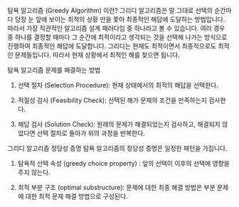 탐욕 알고리즘 (Greedy Algorithm) 이란?
그리디 알고리즘은 말 그대로 선택의 순간마다 당장 눈 앞에 보이는 최적의 상황 만을 쫓아 최종적인 해답에 도달하는 방법입니다. 따라서 가장 직관적인 알고리즘 설계 패러다임 중 하나라고 볼 수 있습니다.
여러 경우 중 하나를 결정할 때마다 그 순간에 최적이라고 생각되는 것을 선택해 나가는 방식으로 진행하여 최종적인 해답에 도달합니다.
그리디는 현재도 최적이면서 최종적으로도 최적인 문제들입니다. 따라서 현재 상황에서 최적인 해를 찾으면 됩니다.


탐욕 알고리즘 문제를 해결하는 방법
1. 선택 절차 (Selection Procedure): 현재 상태에서의 최적의 해답을 선택한다.

2. 적절성 검사 (Feasibility Check): 선택된 해가 문제의 조건을 만족하는지 검사한다.

3. 해답 검사 (Solution Check): 원래의 문제가 해결되었는지 검사하고, 해결되지 않았다면 선택 절차로 돌아가 위의 과정을 반복한다.



그리디 알고리즘 정당성 증명
탐욕 알고리즘의 정당성 증명은 일정한 패턴을 가집니다.

1. 탐욕적 선택 속성 (greedy choice property) : 앞의 선택이 이후의 선택에 영향을 주지 않는다.

2. 최적 부분 구조 (optimal substructure): 문제에 대한 최종 해결 방법은 부분 문제에 대한 최적 문제 해결 방법으로 구성된다.